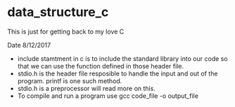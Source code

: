 # data_structure_c
This is just for getting back to my love C

Date 8/12/2017
* include stamtment in c is to include the standard library
  into our code so that we can use the function defined in
  those header file.
* stdio.h is the header file resposible to handle the input
  and out of the program. printf is one such method.
* stdio.h is a preprocessor will read more on this.
* To compile and run a program use gcc code_file -o output_file
